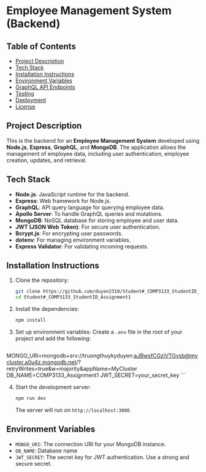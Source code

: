 
# Employee Management System (Backend)

## Table of Contents
- [Project Description](#project-description)
- [Tech Stack](#tech-stack)
- [Installation Instructions](#installation-instructions)
- [Environment Variables](#environment-variables)
- [GraphQL API Endpoints](#graphql-api-endpoints)
- [Testing](#testing)
- [Deployment](#deployment)
- [License](#license)

## Project Description
This is the backend for an **Employee Management System** developed using **Node.js**, **Express**, **GraphQL**, and **MongoDB**. The application allows the management of employee data, including user authentication, employee creation, updates, and retrieval.

## Tech Stack
- **Node.js**: JavaScript runtime for the backend.
- **Express**: Web framework for Node.js.
- **GraphQL**: API query language for querying employee data.
- **Apollo Server**: To handle GraphQL queries and mutations.
- **MongoDB**: NoSQL database for storing employee and user data.
- **JWT (JSON Web Token)**: For secure user authentication.
- **Bcrypt.js**: For encrypting user passwords.
- **dotenv**: For managing environment variables.
- **Express Validator**: For validating incoming requests.

## Installation Instructions
1. Clone the repository:
    ```bash
    git clone https://github.com/duyen2310/Student#_COMP3133_StudentID_Assignment1.git
    cd Student#_COMP3133_StudentID_Assignment1
    ```

2. Install the dependencies:
    ```bash
    npm install
    ```

3. Set up environment variables:
    Create a `.env` file in the root of your project and add the following:
    ```plaintext
MONGO_URI=mongodb+srv://truongthuykyduyen:aJBwsfCGziVTGvsb@mycluster.a0u4z.mongodb.net/?retryWrites=true&w=majority&appName=MyCluster
DB_NAME=COMP3133_Assignment1
JWT_SECRET=your_secret_key
    ```

4. Start the development server:
    ```bash
    npm run dev
    ```

   The server will run on `http://localhost:3000`.

## Environment Variables
- `MONGO_URI`: The connection URI for your MongoDB instance.
- `DB_NAME`: Database name
- `JWT_SECRET`: The secret key for JWT authentication. Use a strong and secure secret.

